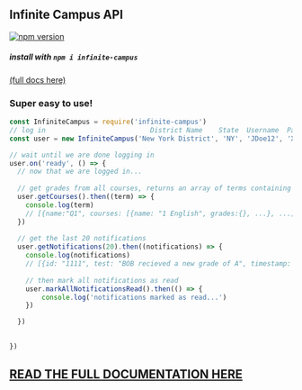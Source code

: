## Infinite Campus API
[![npm version](https://badge.fury.io/js/infinite-campus.svg)](https://badge.fury.io/js/infinite-campus)
##### install with `npm i infinite-campus`

[(full docs here)](https://qwazwsx.xyz/infinite-campus/User.html)

### Super easy to use!

```JavaScript
const InfiniteCampus = require('infinite-campus')
// log in                          District Name    State  Username  Password
const user = new InfiniteCampus('New York District', 'NY', 'JDoe12', 'XXXXXX')

// wait until we are done logging in
user.on('ready', () => {
  // now that we are logged in...
  
  // get grades from all courses, returns an array of terms containing class information (see docs)
  user.getCourses().then((term) => {
    console.log(term)
    // [{name:"Q1", courses: [{name: "1 English", grades:{}, ...}, ...]}, ... ]
  })
  
  // get the last 20 notifications
  user.getNotifications(20).then((notifications) => {
    console.log(notifications)
    // [{id: "1111", test: "BOB recieved a new grade of A", timestamp: 1234, read: false, ... }, ...]
    
	// then mark all notifications as read
	user.markAllNotificationsRead().then(() => {
	    console.log('notifications marked as read...')
    })

  })

	
})
```

## [READ THE FULL DOCUMENTATION HERE](https://qwazwsx.xyz/infinite-campus/User.html)
